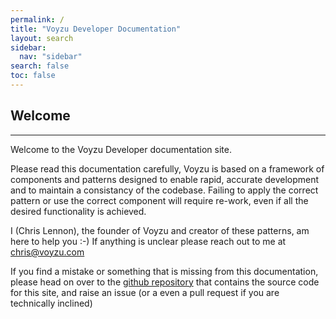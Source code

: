 ```yaml
---
permalink: /
title: "Voyzu Developer Documentation"
layout: search
sidebar:
  nav: "sidebar"
search: false
toc: false
---
```

## Welcome
<hr/>
Welcome to the Voyzu Developer documentation site. 

Please read this documentation carefully, Voyzu is based on a framework of components and patterns designed to enable rapid, accurate development and to maintain a consistancy of the codebase.  Failing to apply the correct pattern or use the correct component will require re-work, even if all the desired functionality is achieved.

I (Chris Lennon), the founder of Voyzu and creator of these patterns, am here to help you :-)  If anything is unclear please reach out to me at chris@voyzu.com

If you find a mistake or something that is missing from this documentation, please head on over to the [github repository](https://github.com/voyzu-docs/dev/) that contains the source code for this site, and raise an issue (or a even a pull request if you are technically inclined)
